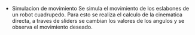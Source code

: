 * Simulacion de movimiento
Se simula el movimiento de los eslabones de un robot cuadrupedo.
Para esto se realiza el calculo de la cinematica directa, a traves de sliders se cambian los valores de los angulos y se observa el movimiento deseado.
